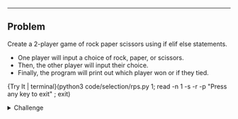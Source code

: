 ----
## Problem
Create a 2-player game of rock paper scissors using if elif else statements.

* One player will input a choice of rock, paper, or scissors.
* Then, the other player will input their choice.
* Finally, the program will print out which player won or if they tied.

{Try It | terminal}(python3 code/selection/rps.py 1; read -n 1 -s -r -p "Press any key to exit" ; exit)

<details><summary>Challenge</summary>Make the game more personalized by letting the players input their names. Then, print out the name of the player who won.</details>
